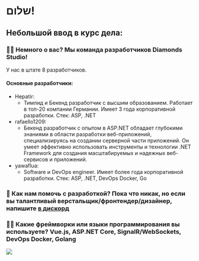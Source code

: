 # שלום! 

## **Небольшой ввод в курс дела:**

### 🙋‍♀️ Немного о вас? Мы команда разработчиков Diamonds Studio! 
  У нас в штате 8 разработчиков.
  #### Основные разработчики:
  - Hepatir:
    - Тимлид и Бекенд разработчик с высшим образованием. Работает в топ-20 компании Германии. Имеет 3 года корпоративной разработки. Стек: ASP, .NET
  - rafaello1209:
    - Бекенд разработчик с опытом в ASP.NET обладает глубокими знаниями в области разработки веб-приложений, специализируясь на создании серверной части приложений. Он умеет эффективно использовать инструменты и технологии .NET Framework для создания масштабируемых и надежных веб-сервисов и приложений.
  - yawaflua:
    - Software и DevOps engineer. Имеет более года корпоративной разработки. Стек: ASP, .NET, DevOps Docker, Go

### 🌈 Как нам помочь с разработкой? Пока что никак, но если вы талантливый верстальщик/фронтендер/дизайнер, напишите <a href="https://discord.gg/ZducR5bRch">в дискорд</a>

### 👩‍💻 Какие фреймворки или языки программирования вы используете? Vue.js, ASP.NET Core, SignalR/WebSockets, DevOps Docker, Golang

![](https://raw.githubusercontent.com/RoyalArena/.github/main/github-metrics.svg)
